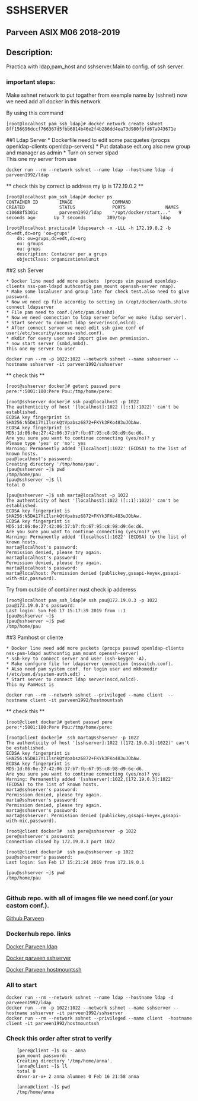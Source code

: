 # SSHSERVER

## Parveen ASIX M06 2018-2019


## Description:

Practica with ldap,pam_host and sshserver.Main to config. of ssh server. 

### important steps:


Make sshnet network to put togather from exemple name by (sshnet)
now we need add all docker in this network

By using this command

```
[root@localhost pam_ssh_ldap]# docker network create sshnet
8ff156696dccf766367d5fbb6814b46e2f4b286dd4ea73d980fbfd67a943671e
```

##1 Ldap Server
	* Dockerfile need to edit some pacquetes  (procps openldap-clients openldap-servers)
	* Put database edt.org also new group and manager as admin
	* Turn on server slpad	
	This one my server from use
	
```
docker run --rm --network sshnet --name ldap --hostname ldap -d parveen1992/ldap
```

** check this by correct ip address my ip is 172.19.0.2 **

```
[root@localhost pam_ssh_ldap]# docker ps 
CONTAINER ID        IMAGE               COMMAND                  CREATED             STATUS              PORTS               NAMES
c10688f5301c        parveen1992/ldap    "/opt/docker/start..."   9 seconds ago       Up 7 seconds        389/tcp             ldap

[root@localhost practica]# ldapsearch -x -LLL -h 172.19.0.2 -b dc=edt,dc=org 'ou=grups'
	dn: ou=grups,dc=edt,dc=org
	ou: groups
	ou: grups
	description: Container per a grups
	objectClass: organizationalunit
```

##2 ssh Server
	
	* Docker line need add more packets  (procps vim passwd openldap-clients nss-pam-ldapd authconfig pam_mount openssh-server nmap).
	* Make some localuser and group late for check test.also need to give password.
	* Now we need cp file accordig to setting in (/opt/docker/auth.sh)to connect ldapserver 	
	* File pam need to conf.(/etc/pam.d/sshd)	
	* Now we need connection to ldap server befor we make (Ldap server).
	* Start server to connect ldap server(nscd,nslcd).
	* After connect server we need edit ssh give conf of user(/etc/security/access-sshd.conf).
	* mkdir for every user and import give own premission.
	* now start server (smbd,nmbd).
	This one my server to user
	
```
docker run --rm -p 1022:1022 --network sshnet --name sshserver --hostname sshserver -it parveen1992/sshserver
```

** check this **
	
```
[root@sshserver docker]# getent passwd pere
pere:*:5001:100:Pere Pou:/tmp/home/pere:

[root@sshserver docker]# ssh pau@localhost -p 1022
The authenticity of host '[localhost]:1022 ([::1]:1022)' can't be established.
ECDSA key fingerprint is SHA256:N5DA17YiIlsnkQtVpabsz6872+FKYk3FKo483uJObAw.
ECDSA key fingerprint is MD5:1d:06:0e:27:42:06:37:b7:fb:67:95:c8:98:d9:6e:d6.
Are you sure you want to continue connecting (yes/no)? y
Please type 'yes' or 'no': yes
Warning: Permanently added '[localhost]:1022' (ECDSA) to the list of known hosts.
pau@localhost's password: 
Creating directory '/tmp/home/pau'.
[pau@sshserver ~]$ pwd
/tmp/home/pau
[pau@sshserver ~]$ ll
total 0

[pau@sshserver ~]$ ssh marta@localhost -p 1022
The authenticity of host '[localhost]:1022 ([::1]:1022)' can't be established.
ECDSA key fingerprint is SHA256:N5DA17YiIlsnkQtVpabsz6872+FKYk3FKo483uJObAw.
ECDSA key fingerprint is MD5:1d:06:0e:27:42:06:37:b7:fb:67:95:c8:98:d9:6e:d6.
Are you sure you want to continue connecting (yes/no)? yes
Warning: Permanently added '[localhost]:1022' (ECDSA) to the list of known hosts.
marta@localhost's password: 
Permission denied, please try again.
marta@localhost's password: 
Permission denied, please try again.
marta@localhost's password: 
marta@localhost: Permission denied (publickey,gssapi-keyex,gssapi-with-mic,password).
```
Try from outside of container nust check ip adderess

```
[root@localhost pam_ssh_ldap]# ssh pau@172.19.0.3 -p 1022
pau@172.19.0.3's password: 
Last login: Sun Feb 17 15:17:39 2019 from ::1
[pau@sshserver ~]$ 
[pau@sshserver ~]$ pwd
/tmp/home/pau
```


##3 Pamhost or cliente
	
	* Docker line need add more packets (procps passwd openldap-clients nss-pam-ldapd authconfig pam_mount openssh-server)
	* ssh-key to connect server and user (ssh-keygen -A).
	* Make confgure file for ldapserver connection (nsswitch.conf).
	* ALso need pam system conf. for login user and mkhomedir (/etc/pam.d/system-auth.edt) .
	* Start server to connect ldap server(nscd,nslcd).
	This my PamHost is
	
```
docker run --rm --network sshnet --privileged --name client  --hostname client -it parveen1992/hostmountssh
```

** check this ** 
	
```
[root@client docker]# getent passwd pere
pere:*:5001:100:Pere Pou:/tmp/home/pere:

[root@client docker]#  ssh marta@sshserver -p 1022
The authenticity of host '[sshserver]:1022 ([172.19.0.3]:1022)' can't be established.
ECDSA key fingerprint is SHA256:N5DA17YiIlsnkQtVpabsz6872+FKYk3FKo483uJObAw.
ECDSA key fingerprint is MD5:1d:06:0e:27:42:06:37:b7:fb:67:95:c8:98:d9:6e:d6.
Are you sure you want to continue connecting (yes/no)? yes
Warning: Permanently added '[sshserver]:1022,[172.19.0.3]:1022' (ECDSA) to the list of known hosts.
marta@sshserver's password: 
Permission denied, please try again.
marta@sshserver's password: 
Permission denied, please try again.
marta@sshserver's password: 
marta@sshserver: Permission denied (publickey,gssapi-keyex,gssapi-with-mic,password).

[root@client docker]#  ssh pere@sshserver -p 1022
pere@sshserver's password: 
Connection closed by 172.19.0.3 port 1022

[root@client docker]#  ssh pau@sshserver -p 1022
pau@sshserver's password: 
Last login: Sun Feb 17 15:21:24 2019 from 172.19.0.1

[pau@sshserver ~]$ pwd
/tmp/home/pau


```	



### Github repo. with all of images file we need conf.(or your castom conf.). 

[Github Parveen](https://github.com/parveen1/sshdldappam)


### Dockerhub repo. links

[Docker Parveen ldap](https://hub.docker.com/r/parveen1992/ldap)

[Docker parveen sshserver](https://hub.docker.com/r/parveen1992/sshserver)

[Docker Parveen hostmountssh](https://hub.docker.com/r/parveen1992/hostmountssh)

### All to start

```
docker run --rm --network sshnet --name ldap --hostname ldap -d parveeen1992/ldap
docker run --rm -p 1022:1022 --network sshnet --name sshserver --hostname sshserver -it parveen1992/sshserver
docker run --rm --network sshnet --privileged --name client  -hostname client -it parveen1992/hostmountssh
```

### Check this order after strat to verify

```
	[pere@client ~]$ su - anna
	pam_mount password:
	Creating directory '/tmp/home/anna'.
	[anna@client ~]$ ll
	total 0
	drwxr-xr-x+ 2 anna alumnes 0 Feb 16 21:58 anna

	[anna@client ~]$ pwd
	/tmp/home/anna
```
